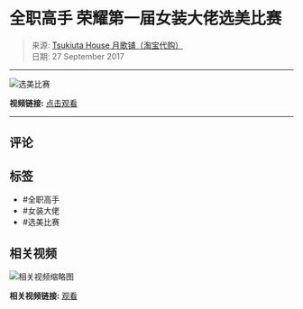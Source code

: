 # 全职高手 荣耀第一届女装大佬选美比赛

> 来源: [Tsukiuta House 月歌铺（淘宝代购）](https://www.facebook.com/tsukiutahouse/videos/280143602482710/?__tn__=%2CO)  
> 日期: 27 September 2017

---

![选美比赛](https://scontent-sjc3-1.xx.fbcdn.net/v/t15.5256-10/22113746_280144575815946_5187501799786938368_n.jpg?stp=dst-jpg_s960x960_tt6&_nc_cat=110&ccb=1-7&_nc_sid=50ce42&_nc_ohc=t7IERah90IIQ7kNvgG7hMgz&_nc_oc=Adh4DzVJaCawX-nTpkv7aIRnAm6jOpQksMhyshz3nVkSfz15z5H5g5hIfScrXLT-jLQ&_nc_zt=23&_nc_ht=scontent-sjc3-1.xx&_nc_gid=A3yg3DzsDUOfDmDUs-E7gFC&oh=00_AYB6kEAxTbIgmoguANEUYq9KrYjSlpr8WqxPWGEy_OC0mg&oe=67BA7C92)

**视频链接:** [点击观看](https://m.bilibili.com/video/av13197292.html)

---

## 评论

## 标签
- #全职高手
- #女装大佬
- #选美比赛

## 相关视频

![相关视频缩略图](https://scontent-sjc3-1.xx.fbcdn.net/v/t15.5256-10/23554248_299420873888316_3906926995195297792_n.jpg?stp=dst-jpg_p240x240_tt6&_nc_cat=100&ccb=1-7&_nc_sid=282d23&_nc_ohc=0rPJrM0D-kMQ7kNvgGWnrZZ&_nc_oc=AdhHuQ9Ocz1BD7WKh2SC6X5mOkeG8bTjaCuOGnIDCa3_fANZGdUuw5cKZnuHkgwQqyU&_nc_zt=23&_nc_ht=scontent-sjc3-1.xx&_nc_gid=Ad80fwT1hzrd9MD1_pj58km&oh=00_AYAJJliz5Do-33b4liFua_TMAANjzgmXlmOzqUovr-udhA&oe=67BA79DC)

**相关视频链接:** [观看](https://www.facebook.com/100064233930704/videos/299420720554998/?__so__=permalink&__cft__[0]=AZWtG1pHxBmf2h64qf3eetPxvmYclK_8TcgPlTmYlgb4Gir4NqAGqHv2t4xFGsvz61VhwWJ1UDnew8UqYJftSI0Ntdh1VThNGd7tMRMFrIGT3RJBShOlmIDn_26yEVO63zUUZQln2JKMakZyoSuTtjURv8C7NeD7D0SqbQfZIsAauw)